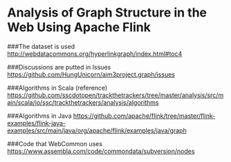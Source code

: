 Analysis of Graph Structure in the Web Using Apache Flink
=================
###The dataset is used
http://webdatacommons.org/hyperlinkgraph/index.html#toc4

###Discussions are putted in Issues
https://github.com/HungUnicorn/aim3project.graph/issues

###Algorithms in Scala (reference)
https://github.com/sscdotopen/trackthetrackers/tree/master/analysis/src/main/scala/io/ssc/trackthetrackers/analysis/algorithms

###Algorithms in Java
https://github.com/apache/flink/tree/master/flink-examples/flink-java-examples/src/main/java/org/apache/flink/examples/java/graph

###Code that WebCommon uses
https://www.assembla.com/code/commondata/subversion/nodes

